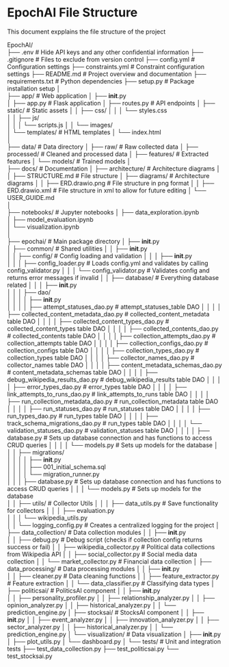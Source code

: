 # EpochAI File Structure
This document expplains the file structure of the project

EpochAI/      
├── .env                                                # Hide API keys and any other confidential information
├── .gitignore                                          # Files to exclude from version control
├── config.yml                                          # Configuration settings
├── constraints.yml                                     # Constraint configuration settings
├── README.md                                           # Project overview and documentation
├── requirements.txt                                    # Python dependencies
├── setup.py                                            # Package installation setup
│           
├── app/                                                # Web application
│   ├── __init__.py         
│   ├── app.py                                          # Flask application
│   ├── routes.py                                       # API endpoints
│   ├── static/                                         # Static assets
│   │   ├── css/ 
│   │   │   └── styles.css       
│   │   ├── js/  
│   │   │   └── scripts.js
│   │   └── images/     
│   └── templates/                                      # HTML templates
│       └── index.html      
│       
├── data/                                               # Data directory
│   ├── raw/                                            # Raw collected data
│   ├── processed/                                      # Cleaned and processed data
│   ├── features/                                       # Extracted features
│   └── models/                                         # Trained models
│           
├── docs/                                               # Documentation
│   ├── architecture/                                   # Architecture diagrams
│   │   ├── STRUCTURE.md                                # File structure
│   ├── diagrams/                                       # Architecture diagrams
│   │   ├── ERD.drawio.png                              # File structure in png format
│   │   ├── ERD.drawio.xml                              # File structure in xml to allow for future editing
│   └── USER_GUIDE.md   
│   
├── notebooks/                                          # Jupyter notebooks
│   ├── data_exploration.ipynb          
│   ├── model_evaluation.ipynb          
│   └── visualization.ipynb         
│           
├── epochai/                                            # Main package directory
│   ├── __init__.py                     
│   ├── common/                                         # Shared utilities
│   │   ├── __init__.py     
│   │   ├── config/                                     # Config loading and validation
│   │   │   ├── __init__.py     
│   │   │   ├── config_loader.py                        # Loads config.yml and validates by calling config_validator.py
│   │   │   └── config_validator.py                     # Validates config and returns error messages if invalid
│   │   ├── database/                                   # Everything database related
│   │   │   ├── __init__.py         
│   │   │   ├── dao/                                    
│   │   │   │   ├── __init__.py                         
│   │   │   │   ├── attempt_statuses_dao.py             # attempt_statuses_table DAO
│   │   │   │   ├── collected_content_metadata_dao.py   # collected_content_metadata table DAO
│   │   │   │   ├── collected_content_types_dao.py      # collected_content_types table DAO
│   │   │   │   ├── collected_contents_dao.py           # collected_contents table DAO
│   │   │   │   ├── collection_attempts_dao.py          # collection_attempts table DAO
│   │   │   │   ├── collection_configs_dao.py           # collection_configs table DAO
│   │   │   │   ├── collection_types_dao.py             # collection_types table DAO
│   │   │   │   ├── collector_names_dao.py              # collector_names table DAO
│   │   │   │   ├── content_metadata_schemas_dao.py     # content_metadata_schemas table DAO
│   │   │   │   ├── debug_wikipedia_results_dao.py      # debug_wikipedia_results table DAO
│   │   │   │   ├── error_types_dao.py                  # error_types table DAO
│   │   │   │   ├── link_attempts_to_runs_dao.py        # link_attempts_to_runs table DAO
│   │   │   │   ├── run_collection_metadata_dao.py      # run_collection_metadata table DAO
│   │   │   │   ├── run_statuses_dao.py                 # run_statuses table DAO
│   │   │   │   ├── run_types_dao.py                    # run_types table DAO
│   │   │   │   ├── track_schema_migrations_dao.py      # run_types table DAO
│   │   │   │   └── validation_statuses_dao.py          # validation_statuses table DAO
│   │   │   │   ├── database.py                         # Sets up database connection and has functions to access CRUD queries
│   │   │   │   └── models.py                           # Sets up models for the database
│   │   │   ├── migrations/        
│   │   │   │   ├── __init__.py                         
│   │   │   │   ├── 001_initial_schema.sql   
│   │   │   │   └── migration_runner.py      
│   │   │   ├── database.py                             # Sets up database connection and has functions to access CRUD queries
│   │   │   └── models.py                               # Sets up models for the database            
│   │   ├── utils/                                      # Collector Utils
│   │   │   ├── data_utils.py                           # Save functionality for collectors
│   │   │   ├── evaluation.py   
│   │   │   └── wikipedia_utils.py      
│   │   └── logging_config.py                           # Creates a centralized logging for the project
│   ├── data_collection/                                # Data collection modules
│   │   ├── __init__.py         
│   │   ├── debug.py                                    # Debug script (checks if collection config returns success or fail)
│   │   ├── wikipedia_collector.py                      # Political data collections from Wikipedia API
│   │   ├── social_collector.py                         # Social media data collection
│   │   └── market_collector.py                         # Financial data collection
│   ├── data_processing/                                # Data processing modules
│   │   ├── __init__.py                     
│   │   ├── cleaner.py                                  # Data cleaning functions
│   │   ├── feature_extractor.py                        # Feature extraction 
│   │   └── data_classifier.py                          # Classifying data types
│   ├── politicsai/                                     # PoliticsAI component
│   │   ├── __init__.py     
│   │   ├── personality_profiler.py
│   │   ├── relationship_analyzer.py
│   │   ├── opinion_analyzer.py
│   │   ├── historical_analyzer.py
│   │   └── prediction_engine.py
│   ├── stocksai/                                       # StocksAI component
│   │   ├── __init__.py
│   │   ├── event_analyzer.py
│   │   ├── innovation_analyzer.py
│   │   ├── sector_analyzer.py
│   │   ├── historical_analyzer.py
│   │   └── prediction_engine.py
│   └── visualization/                                  # Data visualization
│       ├── __init__.py
│       ├── plot_utils.py
│       └── dashboard.py
│
└── tests/                                              # Unit and integration tests
    ├── test_data_collection.py
    ├── test_politicsai.py
    └── test_stocksai.py